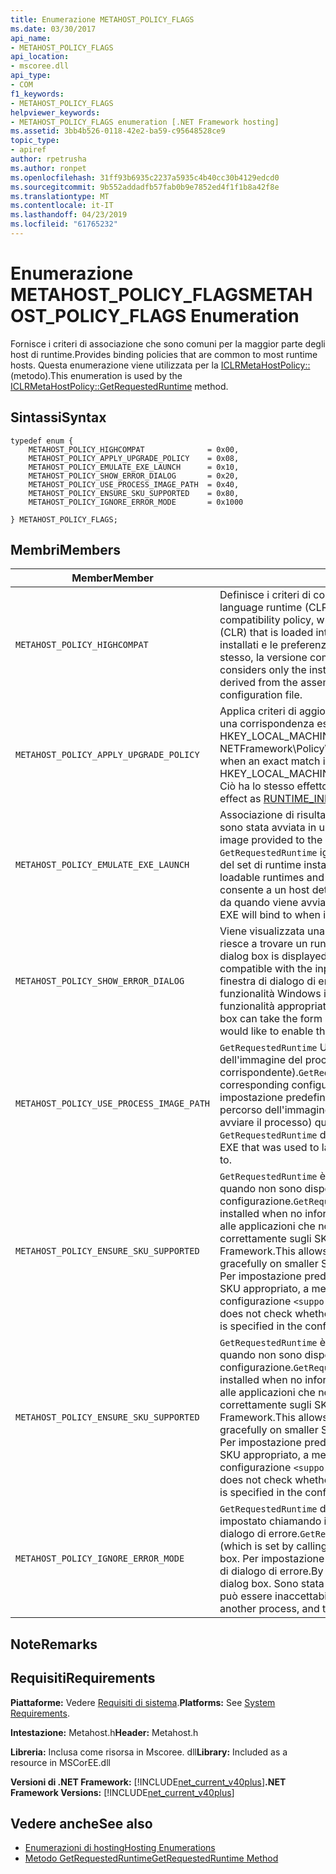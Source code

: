 ```yaml
---
title: Enumerazione METAHOST_POLICY_FLAGS
ms.date: 03/30/2017
api_name:
- METAHOST_POLICY_FLAGS
api_location:
- mscoree.dll
api_type:
- COM
f1_keywords:
- METAHOST_POLICY_FLAGS
helpviewer_keywords:
- METAHOST_POLICY_FLAGS enumeration [.NET Framework hosting]
ms.assetid: 3bb4b526-0118-42e2-ba59-c95648528ce9
topic_type:
- apiref
author: rpetrusha
ms.author: ronpet
ms.openlocfilehash: 31ff93b6935c2237a5935c4b40cc30b4129edcd0
ms.sourcegitcommit: 9b552addadfb57fab0b9e7852ed4f1f1b8a42f8e
ms.translationtype: MT
ms.contentlocale: it-IT
ms.lasthandoff: 04/23/2019
ms.locfileid: "61765232"
---
```

# <a name="metahostpolicyflags-enumeration"></a><span data-ttu-id="98a53-102">Enumerazione METAHOST_POLICY_FLAGS</span><span class="sxs-lookup"><span data-stu-id="98a53-102">METAHOST_POLICY_FLAGS Enumeration</span></span>
<span data-ttu-id="98a53-103">Fornisce i criteri di associazione che sono comuni per la maggior parte degli host di runtime.</span><span class="sxs-lookup"><span data-stu-id="98a53-103">Provides binding policies that are common to most runtime hosts.</span></span> <span data-ttu-id="98a53-104">Questa enumerazione viene utilizzata per la [ICLRMetaHostPolicy::](../../../../docs/framework/unmanaged-api/hosting/iclrmetahostpolicy-getrequestedruntime-method.md) (metodo).</span><span class="sxs-lookup"><span data-stu-id="98a53-104">This enumeration is used by the [ICLRMetaHostPolicy::GetRequestedRuntime](../../../../docs/framework/unmanaged-api/hosting/iclrmetahostpolicy-getrequestedruntime-method.md) method.</span></span>  
  
## <a name="syntax"></a><span data-ttu-id="98a53-105">Sintassi</span><span class="sxs-lookup"><span data-stu-id="98a53-105">Syntax</span></span>  
  
```  
typedef enum {  
    METAHOST_POLICY_HIGHCOMPAT              = 0x00,  
    METAHOST_POLICY_APPLY_UPGRADE_POLICY    = 0x08,  
    METAHOST_POLICY_EMULATE_EXE_LAUNCH      = 0x10,  
    METAHOST_POLICY_SHOW_ERROR_DIALOG       = 0x20,  
    METAHOST_POLICY_USE_PROCESS_IMAGE_PATH  = 0x40,  
    METAHOST_POLICY_ENSURE_SKU_SUPPORTED    = 0x80,  
    METAHOST_POLICY_IGNORE_ERROR_MODE       = 0x1000  
  
} METAHOST_POLICY_FLAGS;  
```  
  
## <a name="members"></a><span data-ttu-id="98a53-106">Membri</span><span class="sxs-lookup"><span data-stu-id="98a53-106">Members</span></span>  
  
|<span data-ttu-id="98a53-107">Member</span><span class="sxs-lookup"><span data-stu-id="98a53-107">Member</span></span>|<span data-ttu-id="98a53-108">Descrizione</span><span class="sxs-lookup"><span data-stu-id="98a53-108">Description</span></span>|  
|------------|-----------------|  
|`METAHOST_POLICY_HIGHCOMPAT`|<span data-ttu-id="98a53-109">Definisce i criteri di compatibilità elevata, che non considera qualsiasi common language runtime (CLR) caricato nel processo corrente.</span><span class="sxs-lookup"><span data-stu-id="98a53-109">Defines the high-compatibility policy, which does not consider any common language runtime (CLR) that is loaded into the current process.</span></span> <span data-ttu-id="98a53-110">Invece considera solo i runtime installati e le preferenze del componente, come derivata da file di assembly stesso, la versione compilata su dichiarata o il file di configurazione.</span><span class="sxs-lookup"><span data-stu-id="98a53-110">Instead, it considers only the installed CLRs and the preferences of the component, as derived from the assembly file itself, the declared built-against version, or the configuration file.</span></span>|  
|`METAHOST_POLICY_APPLY_UPGRADE_POLICY`|<span data-ttu-id="98a53-111">Applica criteri di aggiornamento per il risultato di associazione di versione quando una corrispondenza esatta non viene trovata, in base al contenuto di HKEY_LOCAL_MACHINE\SOFTWARE\Microsoft\\. NETFramework\Policy\Upgrades.</span><span class="sxs-lookup"><span data-stu-id="98a53-111">Applies upgrade policy to the version bind result when an exact match is not found, based on the contents of HKEY_LOCAL_MACHINE\SOFTWARE\Microsoft\\.NETFramework\Policy\Upgrades.</span></span> <span data-ttu-id="98a53-112">Ciò ha lo stesso effetto [RUNTIME_INFO_UPGRADE_VERSION](../../../../docs/framework/unmanaged-api/hosting/runtime-info-flags-enumeration.md).</span><span class="sxs-lookup"><span data-stu-id="98a53-112">This has the same effect as [RUNTIME_INFO_UPGRADE_VERSION](../../../../docs/framework/unmanaged-api/hosting/runtime-info-flags-enumeration.md).</span></span>|  
|`METAHOST_POLICY_EMULATE_EXE_LAUNCH`|<span data-ttu-id="98a53-113">Associazione di risultati viene restituita come se l'immagine fornita alla chiamata sono stata avviata in un nuovo processo.</span><span class="sxs-lookup"><span data-stu-id="98a53-113">Binding results are returned as if the image provided to the call were launched in a new process.</span></span> <span data-ttu-id="98a53-114">Attualmente, `GetRequestedRuntime` ignora i set di runtime può essere caricati e associa a fronte del set di runtime installati.</span><span class="sxs-lookup"><span data-stu-id="98a53-114">Currently, `GetRequestedRuntime` ignores the set of loadable runtimes and binds against the set of installed runtimes.</span></span> <span data-ttu-id="98a53-115">Questo flag consente a un host determinare quale runtime di un file eseguibile verrà associato da quando viene avviata.</span><span class="sxs-lookup"><span data-stu-id="98a53-115">This flag allows a host to determine which runtime an EXE will bind to when it is launched.</span></span>|  
|`METAHOST_POLICY_SHOW_ERROR_DIALOG`|<span data-ttu-id="98a53-116">Viene visualizzata una finestra di dialogo di errore se `GetRequestedRuntime` non riesce a trovare un runtime che è compatibile con i parametri di input.</span><span class="sxs-lookup"><span data-stu-id="98a53-116">An error dialog box is displayed if `GetRequestedRuntime` is unable to find a runtime that is compatible with the input parameters.</span></span> <span data-ttu-id="98a53-117">A partire dal [!INCLUDE[net_v45](../../../../includes/net-v45-md.md)], questa finestra di dialogo di errore può assumere la forma di una finestra di dialogo funzionalità Windows in cui viene chiesto se l'utente desidera abilitare la funzionalità appropriata.</span><span class="sxs-lookup"><span data-stu-id="98a53-117">Beginning with the [!INCLUDE[net_v45](../../../../includes/net-v45-md.md)], this error dialog box can take the form of a Windows feature dialog box that asks whether the user would like to enable the appropriate feature.</span></span>|  
|`METAHOST_POLICY_USE_PROCESS_IMAGE_PATH`|<span data-ttu-id="98a53-118">`GetRequestedRuntime` Usa come input aggiuntivi per il processo di associazione dell'immagine del processo (e qualsiasi file di configurazione corrispondente).</span><span class="sxs-lookup"><span data-stu-id="98a53-118">`GetRequestedRuntime` uses the process image (and any corresponding configuration file) as additional input to the binding process.</span></span> <span data-ttu-id="98a53-119">Per impostazione predefinita, `GetRequestedRuntime` non eseguire il fallback per il percorso dell'immagine processo (in genere, il file EXE che è stato usato per avviare il processo) quando si determina il runtime a cui associarsi.</span><span class="sxs-lookup"><span data-stu-id="98a53-119">By default, `GetRequestedRuntime` does not fall back to the process image path (typically, the EXE that was used to launch the process) when determining the runtime to bind to.</span></span>|  
|`METAHOST_POLICY_ENSURE_SKU_SUPPORTED`|<span data-ttu-id="98a53-120">`GetRequestedRuntime` è necessario controllare se è installato lo SKU appropriato quando non sono disponibili informazioni nel file di configurazione.</span><span class="sxs-lookup"><span data-stu-id="98a53-120">`GetRequestedRuntime` must check whether the appropriate SKU is installed when no information is available in the configuration file.</span></span> <span data-ttu-id="98a53-121">Ciò consente alle applicazioni che non dispongono di file di configurazione ha esito negativo correttamente sugli SKU inferiori rispetto all'installazione predefinita di .NET Framework.</span><span class="sxs-lookup"><span data-stu-id="98a53-121">This allows applications that do not have configuration files to fail gracefully on smaller SKUs than the default installation of the .NET Framework.</span></span> <span data-ttu-id="98a53-122">Per impostazione predefinita `GetRequestedRuntime` non verifica se è installato lo SKU appropriato, a meno che l'attributo SKU è specificato nel file di configurazione `<supportedRuntime />` elemento.</span><span class="sxs-lookup"><span data-stu-id="98a53-122">By default, `GetRequestedRuntime` does not check whether the appropriate SKU is installed unless the SKU attribute is specified in the configuration file `<supportedRuntime />` element.</span></span>|  
|`METAHOST_POLICY_ENSURE_SKU_SUPPORTED`|<span data-ttu-id="98a53-123">`GetRequestedRuntime` è necessario controllare se è installato lo SKU appropriato quando non sono disponibili informazioni nel file di configurazione.</span><span class="sxs-lookup"><span data-stu-id="98a53-123">`GetRequestedRuntime` must check whether the appropriate SKU is installed when no information is available in the configuration file.</span></span> <span data-ttu-id="98a53-124">Ciò consente alle applicazioni che non dispongono di file di configurazione ha esito negativo correttamente sugli SKU inferiori rispetto all'installazione predefinita di .NET Framework.</span><span class="sxs-lookup"><span data-stu-id="98a53-124">This allows applications that do not have configuration files to fail gracefully on smaller SKUs than the default installation of the .NET Framework.</span></span> <span data-ttu-id="98a53-125">Per impostazione predefinita `GetRequestedRuntime` non verifica se è installato lo SKU appropriato, a meno che l'attributo SKU è specificato nel file di configurazione `<supportedRuntime />` elemento.</span><span class="sxs-lookup"><span data-stu-id="98a53-125">By default, `GetRequestedRuntime` does not check whether the appropriate SKU is installed unless the SKU attribute is specified in the configuration file `<supportedRuntime />` element.</span></span>|  
|`METAHOST_POLICY_IGNORE_ERROR_MODE`|<span data-ttu-id="98a53-126">`GetRequestedRuntime` deve ignorare SEM_FAILCRITICALERRORS (che viene impostato chiamando il [SetErrorMode](https://go.microsoft.com/fwlink/p/?LinkId=255242) funzione) e visualizzare la finestra di dialogo di errore.</span><span class="sxs-lookup"><span data-stu-id="98a53-126">`GetRequestedRuntime` should ignore SEM_FAILCRITICALERRORS (which is set by calling the [SetErrorMode](https://go.microsoft.com/fwlink/p/?LinkId=255242) function), and show the error dialog box.</span></span> <span data-ttu-id="98a53-127">Per impostazione predefinita, SEM_FAILCRITICALERRORS Elimina la finestra di dialogo di errore.</span><span class="sxs-lookup"><span data-stu-id="98a53-127">By default, SEM_FAILCRITICALERRORS suppresses the error dialog box.</span></span> <span data-ttu-id="98a53-128">Sono stata ereditata da un altro processo e l'errore invisibile all'utente può essere inaccettabile nel proprio scenario.</span><span class="sxs-lookup"><span data-stu-id="98a53-128">It may have been inherited from another process, and the silent error may be undesirable in your scenario.</span></span>|  
  
## <a name="remarks"></a><span data-ttu-id="98a53-129">Note</span><span class="sxs-lookup"><span data-stu-id="98a53-129">Remarks</span></span>  
  
## <a name="requirements"></a><span data-ttu-id="98a53-130">Requisiti</span><span class="sxs-lookup"><span data-stu-id="98a53-130">Requirements</span></span>  
 <span data-ttu-id="98a53-131">**Piattaforme:** Vedere [Requisiti di sistema](../../../../docs/framework/get-started/system-requirements.md).</span><span class="sxs-lookup"><span data-stu-id="98a53-131">**Platforms:** See [System Requirements](../../../../docs/framework/get-started/system-requirements.md).</span></span>  
  
 <span data-ttu-id="98a53-132">**Intestazione:** Metahost.h</span><span class="sxs-lookup"><span data-stu-id="98a53-132">**Header:** Metahost.h</span></span>  
  
 <span data-ttu-id="98a53-133">**Libreria:** Inclusa come risorsa in Mscoree. dll</span><span class="sxs-lookup"><span data-stu-id="98a53-133">**Library:** Included as a resource in MSCorEE.dll</span></span>  
  
 <span data-ttu-id="98a53-134">**Versioni di .NET Framework:** [!INCLUDE[net_current_v40plus](../../../../includes/net-current-v40plus-md.md)]</span><span class="sxs-lookup"><span data-stu-id="98a53-134">**.NET Framework Versions:** [!INCLUDE[net_current_v40plus](../../../../includes/net-current-v40plus-md.md)]</span></span>  
  
## <a name="see-also"></a><span data-ttu-id="98a53-135">Vedere anche</span><span class="sxs-lookup"><span data-stu-id="98a53-135">See also</span></span>

- [<span data-ttu-id="98a53-136">Enumerazioni di hosting</span><span class="sxs-lookup"><span data-stu-id="98a53-136">Hosting Enumerations</span></span>](../../../../docs/framework/unmanaged-api/hosting/hosting-enumerations.md)
- [<span data-ttu-id="98a53-137">Metodo GetRequestedRuntime</span><span class="sxs-lookup"><span data-stu-id="98a53-137">GetRequestedRuntime Method</span></span>](../../../../docs/framework/unmanaged-api/hosting/iclrmetahostpolicy-getrequestedruntime-method.md)

